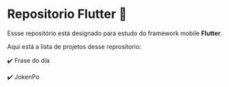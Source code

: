 # Repositorio Flutter 📱

Essse repositório está designado para estudo do framework mobile __Flutter__.

Aqui está a lista de projetos desse reprositorio:

:heavy_check_mark: Frase do dia

:heavy_check_mark: JokenPo
